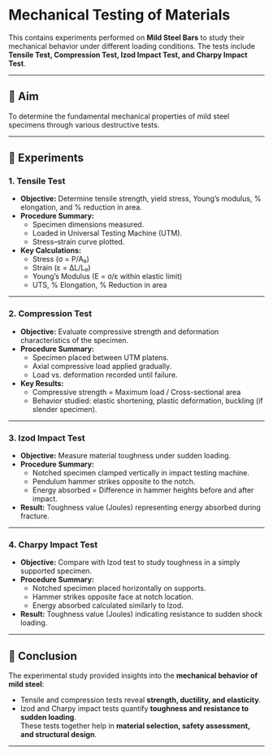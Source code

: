 # Mechanical Testing of Materials

This contains experiments performed on **Mild Steel Bars** to study their mechanical behavior under different loading conditions. The tests include **Tensile Test, Compression Test, Izod Impact Test, and Charpy Impact Test**.

---

## 🔹 Aim
To determine the fundamental mechanical properties of mild steel specimens through various destructive tests.

---

## 🔹 Experiments

### 1. Tensile Test
- **Objective:** Determine tensile strength, yield stress, Young’s modulus, % elongation, and % reduction in area.  
- **Procedure Summary:**
  - Specimen dimensions measured.
  - Loaded in Universal Testing Machine (UTM).
  - Stress–strain curve plotted.
- **Key Calculations:**
  - Stress (σ = P/A₀)  
  - Strain (ε = ΔL/L₀)  
  - Young’s Modulus (E = σ/ε within elastic limit)  
  - UTS, % Elongation, % Reduction in area  

---

### 2. Compression Test
- **Objective:** Evaluate compressive strength and deformation characteristics of the specimen.  
- **Procedure Summary:**
  - Specimen placed between UTM platens.  
  - Axial compressive load applied gradually.  
  - Load vs. deformation recorded until failure.  
- **Key Results:**
  - Compressive strength = Maximum load / Cross-sectional area  
  - Behavior studied: elastic shortening, plastic deformation, buckling (if slender specimen).  

---

### 3. Izod Impact Test
- **Objective:** Measure material toughness under sudden loading.  
- **Procedure Summary:**
  - Notched specimen clamped vertically in impact testing machine.  
  - Pendulum hammer strikes opposite to the notch.  
  - Energy absorbed = Difference in hammer heights before and after impact.  
- **Result:** Toughness value (Joules) representing energy absorbed during fracture.  

---

### 4. Charpy Impact Test
- **Objective:** Compare with Izod test to study toughness in a simply supported specimen.  
- **Procedure Summary:**
  - Notched specimen placed horizontally on supports.  
  - Hammer strikes opposite face at notch location.  
  - Energy absorbed calculated similarly to Izod.  
- **Result:** Toughness value (Joules) indicating resistance to sudden shock loading.  

---



## 🔹 Conclusion
The experimental study provided insights into the **mechanical behavior of mild steel**:  
- Tensile and compression tests reveal **strength, ductility, and elasticity**.  
- Izod and Charpy impact tests quantify **toughness and resistance to sudden loading**.  
These tests together help in **material selection, safety assessment, and structural design**.  

---

